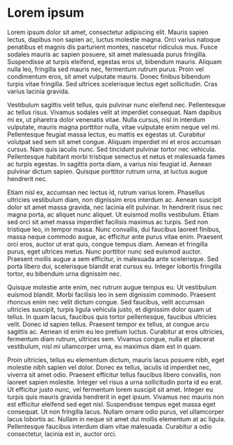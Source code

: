 # Lorem ipsum

Lorem ipsum dolor sit amet, consectetur adipiscing elit. Mauris sapien lectus, dapibus non sapien ac, luctus molestie magna. Orci varius natoque penatibus et magnis dis parturient montes, nascetur ridiculus mus. Fusce sodales mauris ac sapien posuere, sit amet malesuada purus fringilla. Suspendisse at turpis eleifend, egestas eros ut, bibendum mauris. Aliquam nulla leo, fringilla sed mauris nec, fermentum rutrum purus. Proin vel condimentum eros, sit amet vulputate mauris. Donec finibus bibendum turpis vitae fringilla. Sed ultrices scelerisque lectus eget sollicitudin. Cras varius lacinia gravida.

Vestibulum sagittis velit tellus, quis pulvinar nunc eleifend nec. Pellentesque ac tellus risus. Vivamus sodales velit at imperdiet consequat. Nam dapibus mi ex, ut pharetra dolor venenatis vitae. Nulla cursus, nisl in interdum vulputate, mauris magna porttitor nulla, vitae vulputate enim neque vel mi. Pellentesque feugiat massa lectus, eu mattis ex egestas ut. Curabitur volutpat sed sem sit amet congue. Aliquam imperdiet mi et eros accumsan cursus. Nam quis iaculis nunc. Sed tincidunt pulvinar tortor nec vehicula. Pellentesque habitant morbi tristique senectus et netus et malesuada fames ac turpis egestas. In sagittis porta diam, a varius nisi feugiat id. Aenean pulvinar dictum sapien. Quisque porttitor rutrum urna, at luctus augue hendrerit nec.

Etiam nisl ex, accumsan nec lectus id, rutrum varius lorem. Phasellus ultricies vestibulum diam, non dignissim eros interdum ac. Aenean suscipit dolor sit amet massa gravida, nec lacinia elit pulvinar. In hendrerit risus nec magna porta, ac aliquet nunc aliquet. Ut euismod mollis vestibulum. Etiam sed orci sit amet massa imperdiet facilisis maximus ac turpis. Sed non tristique leo, in tempor massa. Nunc convallis, dui faucibus laoreet finibus, massa neque commodo augue, ac efficitur ante purus vitae enim. Praesent orci eros, auctor ut erat quis, congue tempus diam. Aenean et fringilla purus, eget ultrices metus. Nunc porttitor nunc sed euismod auctor. Praesent mollis augue a sem efficitur, in malesuada ante scelerisque. Sed porta libero dui, scelerisque blandit erat cursus eu. Integer lobortis fringilla tortor, eu bibendum urna dignissim nec.

Quisque molestie ante enim, nec rutrum augue tempus eu. Ut vestibulum euismod blandit. Morbi facilisis leo in sem dignissim commodo. Praesent rhoncus enim nec velit dictum congue. Sed faucibus, velit accumsan ultricies suscipit, turpis ligula vehicula justo, et dignissim dolor quam ut tellus. In quam lacus, faucibus quis tortor pellentesque, faucibus ultricies velit. Donec id sapien tellus. Praesent tempor ex tellus, at congue arcu sagittis ac. Aenean id enim eu leo pretium luctus. Curabitur at eros ultricies, fermentum diam rutrum, ultrices sem. Vivamus congue, nulla et placerat vestibulum, nisl mi ullamcorper urna, eu maximus diam est in quam.

Proin ultricies, tellus eu elementum dictum, mauris lacus posuere nibh, eget molestie nibh sapien vel dolor. Donec ex tellus, iaculis id imperdiet nec, viverra sit amet odio. Praesent efficitur tellus faucibus libero convallis, non laoreet sapien molestie. Integer vel risus a urna sollicitudin porta id eu erat. Ut efficitur justo nunc, vel fermentum lorem suscipit sit amet. Integer eu turpis quis mauris gravida hendrerit in eget ipsum. Vivamus nec mauris non est efficitur eleifend sed eget nisl. Suspendisse tempus eget massa eget consequat. Ut non fringilla lacus. Nullam ornare odio purus, vel ullamcorper lacus lobortis ac. Nullam in neque sit amet dui mollis elementum at ac ligula. Pellentesque faucibus interdum diam vitae malesuada. Curabitur a odio consectetur, lacinia est in, auctor orci. 